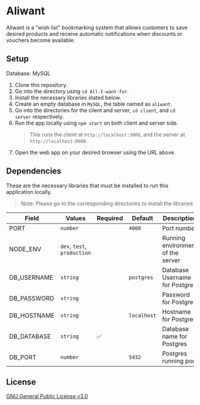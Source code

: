 # Aliwant
Aliwant is a "wish list" bookmarking system that allows customers to save desired products and receive automatic notifications when discounts or vouchers become available.


## Setup
Database: MySQL

1. Clone this repository.
2. Go into the directory using `cd All-I-want-for`.
3. Install the necessary libraries stated below.
4. Create an empty database in `MySQL`, the table named as `aliwant`.
5. Go into the directories for the client and server, `cd client`, and `cd server` respectively.
6. Run the app locally using `npm start` on both client and server side.
   > This runs the client at `http://localhost:3000`, and the server at `http://localhost:8000`.
8. Open the web app on your desired browser using the URL above.

## Dependencies

These are the necessary libraries that must be installed to run this application locally.

> Note: Please go to the corresponding directories to install the libraries


| Field       | Values                      | Required | Default     | Description                       |
| ----------- | --------------------------- | -------- | ----------- | --------------------------------- |
| PORT        | `number`                    |          | `4000`      | Port number                       |
| NODE_ENV    | `dev`, `test`, `production` |          |             | Running environment of the server |
| DB_USERNAME | `string`                    |          | `postgres`  | Database Username for Postgres    |
| DB_PASSWORD | `string`                    |          | ` `         | Password for Postgres             |
| DB_HOSTNAME | `string`                    |          | `localhost` | Hostname for Postgres             |
| DB_DATABASE | `string`                    | ✅       |             | Database name for Postgres        |
| DB_PORT     | `number`                    |          | `5432`      | Postgres running port             |

## License

[GNU General Public License v3.0](https://github.com/LaplaceXD/WakieWakie/blob/master/LICENSE)
